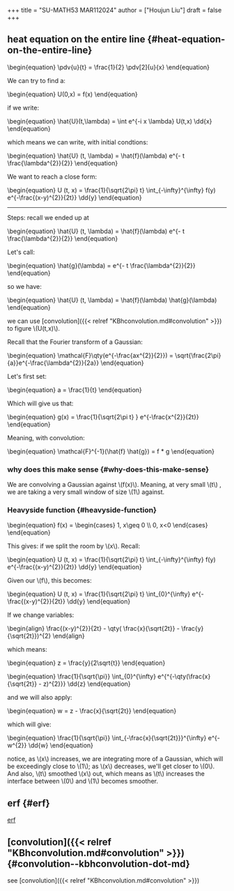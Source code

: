+++
title = "SU-MATH53 MAR112024"
author = ["Houjun Liu"]
draft = false
+++

## heat equation on the entire line {#heat-equation-on-the-entire-line}

\begin{equation}
\pdv{u}{t} = \frac{1}{2} \pdv[2]{u}{x}
\end{equation}

We can try to find a:

\begin{equation}
U(0,x) = f(x)
\end{equation}

if we write:

\begin{equation}
\hat{U}(t,\lambda) = \int e^{-i x \lambda} U(t,x) \dd{x}
\end{equation}

which means we can write, with initial condtions:

\begin{equation}
\hat{U} (t, \lambda) = \hat{f}(\lambda) e^{- t \frac{\lambda^{2}}{2}}
\end{equation}

We want to reach a close form:

\begin{equation}
U (t, x) =  \frac{1}{\sqrt{2\pi} t} \int\_{-\infty}^{\infty} f(y) e^{-\frac{(x-y)^{2}}{2t}} \dd{y}
\end{equation}

---

Steps: recall we ended up at

\begin{equation}
\hat{U} (t, \lambda) = \hat{f}(\lambda) e^{- t \frac{\lambda^{2}}{2}}
\end{equation}

Let's call:

\begin{equation}
\hat{g}(\lambda) = e^{- t \frac{\lambda^{2}}{2}}
\end{equation}

so we have:

\begin{equation}
\hat{U} (t, \lambda) = \hat{f}(\lambda) \hat{g}(\lambda)
\end{equation}

we can use [convolution]({{< relref "KBhconvolution.md#convolution" >}}) to figure \\(U(t,x)\\).

Recall that the Fourier transform of a Gaussian:

\begin{equation}
\mathcal{F}\qty(e^{-\frac{ax^{2}}{2}}) = \sqrt{\frac{2\pi}{a}}e^{-\frac{\lambda^{2}}{2a}}
\end{equation}

Let's first set:

\begin{equation}
a = \frac{1}{t}
\end{equation}

Which will give us that:

\begin{equation}
g(x) = \frac{1}{\sqrt{2\pi t} } e^{-\frac{x^{2}}{2t}}
\end{equation}

Meaning, with convolution:

\begin{equation}
\mathcal{F}^{-1}(\hat{f} \hat{g}) = f \* g
\end{equation}


### why does this make sense {#why-does-this-make-sense}

We are convolving a Gaussian against \\(f(x)\\). Meaning, at very small \\(t\\) , we are taking a very small window of size \\(1\\) against.


### Heavyside function {#heavyside-function}

\begin{equation}
f(x) = \begin{cases}
1, x\geq  0 \\\\
0, x<0
\end{cases}
\end{equation}

This gives: if we split the room by \\(x\\). Recall:

\begin{equation}
U (t, x) =  \frac{1}{\sqrt{2\pi} t} \int\_{-\infty}^{\infty} f(y) e^{-\frac{(x-y)^{2}}{2t}} \dd{y}
\end{equation}

Given our \\(f\\), this becomes:

\begin{equation}
U (t, x) =  \frac{1}{\sqrt{2\pi} t} \int\_{0}^{\infty}  e^{-\frac{(x-y)^{2}}{2t}} \dd{y}
\end{equation}

If we change variables:

\begin{align}
\frac{(x-y)^{2}}{2t} - \qty( \frac{x}{\sqrt{2t}} - \frac{y}{\sqrt{2t}})^{2}
\end{align}

which means:

\begin{equation}
z = \frac{y}{2\sqrt{t}}
\end{equation}

\begin{equation}
\frac{1}{\sqrt{\pi}} \int\_{0}^{\infty} e^{^{-\qty(\frac{x}{\sqrt{2t}} - z)^{2}}} \dd{z}
\end{equation}

and we will also apply:

\begin{equation}
w = z - \frac{x}{\sqrt{2t}}
\end{equation}

which will give:

\begin{equation}
\frac{1}{\sqrt{\pi}} \int\_{-\frac{x}{\sqrt{2t}}}^{\infty}  e^{-w^{2}} \dd{w}
\end{equation}

notice, as \\(x\\) increases, we are integrating more of a Gaussian, which will be exceedingly close to \\(1\\); as \\(x\\) decreases, we'll get closer to \\(0\\). And also, \\(t\\) smoothed \\(x\\) out, which means as \\(t\\) increases the interface between \\(0\\) and \\(1\\) becomes smoother.


## erf {#erf}

[erf](#erf)


## [convolution]({{< relref "KBhconvolution.md#convolution" >}}) {#convolution--kbhconvolution-dot-md}

see [convolution]({{< relref "KBhconvolution.md#convolution" >}})
